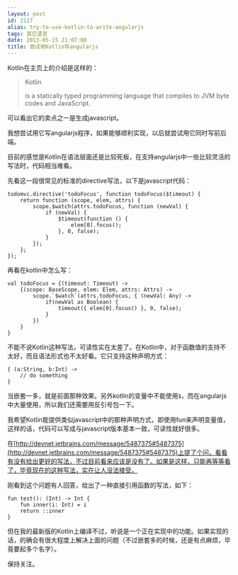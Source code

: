 ```yaml
---
layout: post
id: 2117
alias: try-to-use-kotlin-to-write-angularjs
tags: 其它语言
date: 2013-05-15 21:07:00
title: 尝试用Kotlin写angularjs
---
```


Kotlin在主页上的介绍是这样的：

> Kotlin
> 
> is a statically typed programming language that compiles to JVM byte codes and JavaScript.

可以看出它的卖点之一是生成javascript。

我想尝试用它写angularjs程序，如果能够顺利实现，以后就尝试用它同时写前后端。

目前的感觉是Kotlin在语法层面还是比较死板，在支持angularjs中一些比较灵活的写法时，代码相当难看。

先看这一段很常见的标准的directive写法，以下是javascript代码：

```
todomvc.directive('todoFocus', function todoFocus($timeout) {
    return function (scope, elem, attrs) {
        scope.$watch(attrs.todoFocus, function (newVal) {
            if (newVal) {
                $timeout(function () {
                    elem[0].focus();
                }, 0, false);
            }
        });
    };
});

```

再看在kotlin中怎么写：

```
val todoFocus = {(timeout: Timeout) ->
    {(scope: BaseScope, elem: Elem, attrs: Attrs) ->
        scope.`$watch`(attrs.todoFocus, { (newVal: Any) ->
            if(newVal as Boolean) {
                timeout({ elem[0].focus() }, 0, false);
            }
        })
    }
}

```

不能不说Kotlin这种写法，可读性实在太差了。在Kotlin中，对于函数值的支持不太好，而且语法形式也不太好看。它只支持这种声明方式：

```
{ (a:String, b:Int) ->
    // do something
}

```

当嵌套一多，就是前面那种效果。另外kotlin的变量中不能使用`$`，而在angularjs中大量使用，所以我们还需要用反引号包一下。

我希望Kotlin能提供类似javascript中的那种声明方式，即使用fun来声明变量值，这样的话，代码可以写成与javascript版本基本一致，可读性就好很多。

在[http://devnet.jetbrains.com/message/5487375#5487375](http://devnet.jetbrains.com/message/5487375#5487375)上提了个问，看看有没有给出更好的写法，不过目前看来应该是没有了。如果是这样，只能再等等看了，毕竟现在的这种写法，实在让人没法接受。

刚看到这个问题有人回答，给出了一种直接引用函数的写法，如下：

    fun test(): (Int) -> Int {
        fun inner(i: Int) = i
        return ::inner
    }

但在我的最新版的Kotlin上编译不过，听说是一个正在实现中的功能。如果实现的话，的确会有很大程度上解决上面的问题（不过嵌套多的时候，还是有点麻烦，毕竟要起多个名字）。

保持关注。

